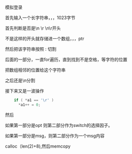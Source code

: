 模拟登录

首先输入一个长字符串，，，1023字节

首先判断是否是\n \r \n\r开头

不是这样的开头就存储进一个数组，，，ptr

然后把该字符串按照    :      切割

后面的一部分，一直for遍历，直到找到不是空格，等字符的位置

把数组相邻的位置给这个字符串



之后还是\n分割

接下来又是一波操作

```c
    if ( *a1 == '\r' )
      *a1++ = 0;
```

然后

如果第一部分是opt 则第二部分作为switch的选择因子。

如果第一部分是msg，则第二部分作为一个msg内容

calloc（len(2)+8),然后memcopy




